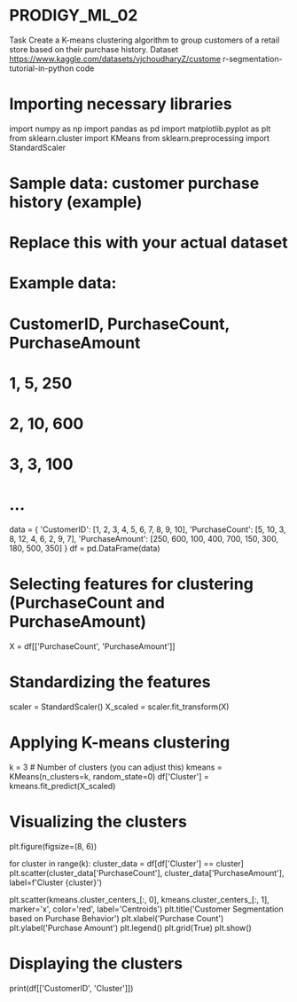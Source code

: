 # PRODIGY_ML_02
Task
Create a K-means clustering algorithm to group customers of a retail store based on their purchase history.
Dataset
https://www.kaggle.com/datasets/vjchoudharyZ/custome
r-segmentation-tutorial-in-python
code
# Importing necessary libraries
import numpy as np
import pandas as pd
import matplotlib.pyplot as plt
from sklearn.cluster import KMeans
from sklearn.preprocessing import StandardScaler

# Sample data: customer purchase history (example)
# Replace this with your actual dataset
# Example data:
# CustomerID, PurchaseCount, PurchaseAmount
# 1, 5, 250
# 2, 10, 600
# 3, 3, 100
# ...
data = {
    'CustomerID': [1, 2, 3, 4, 5, 6, 7, 8, 9, 10],
    'PurchaseCount': [5, 10, 3, 8, 12, 4, 6, 2, 9, 7],
    'PurchaseAmount': [250, 600, 100, 400, 700, 150, 300, 180, 500, 350]
}
df = pd.DataFrame(data)

# Selecting features for clustering (PurchaseCount and PurchaseAmount)
X = df[['PurchaseCount', 'PurchaseAmount']]

# Standardizing the features
scaler = StandardScaler()
X_scaled = scaler.fit_transform(X)

# Applying K-means clustering
k = 3  # Number of clusters (you can adjust this)
kmeans = KMeans(n_clusters=k, random_state=0)
df['Cluster'] = kmeans.fit_predict(X_scaled)

# Visualizing the clusters
plt.figure(figsize=(8, 6))

for cluster in range(k):
    cluster_data = df[df['Cluster'] == cluster]
    plt.scatter(cluster_data['PurchaseCount'], cluster_data['PurchaseAmount'], label=f'Cluster {cluster}')

plt.scatter(kmeans.cluster_centers_[:, 0], kmeans.cluster_centers_[:, 1], marker='x', color='red', label='Centroids')
plt.title('Customer Segmentation based on Purchase Behavior')
plt.xlabel('Purchase Count')
plt.ylabel('Purchase Amount')
plt.legend()
plt.grid(True)
plt.show()

# Displaying the clusters
print(df[['CustomerID', 'Cluster']])
